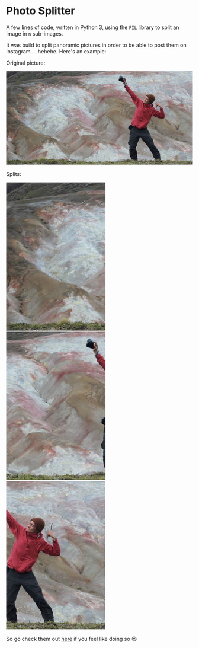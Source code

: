 # Photo Splitter

A few lines of code, written in Python 3, using the `PIL` library to split an image in `n` sub-images.

It was build to split panoramic pictures in order to be able to post them on instagram.... hehehe. Here's an example:


Original picture:

![Full Image](https://raw.githubusercontent.com/joseluishaddad/PyThings/master/photo_split/input/usain_jose.jpg "Full")

Splits:
<div>
<img src="https://raw.githubusercontent.com/joseluishaddad/PyThings/master/photo_split/output/img0.jpg" height="400">
<img src="https://raw.githubusercontent.com/joseluishaddad/PyThings/master/photo_split/output/img1.jpg" height="400">
<img src="https://raw.githubusercontent.com/joseluishaddad/PyThings/master/photo_split/output/img2.jpg" height="400">
</div>

So go check them out [here](https://www.instagram.com/josehaddadc) if you feel like doing so :wink: